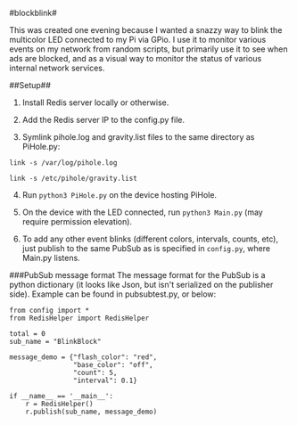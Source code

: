 #blockblink#

This was created one evening because I wanted a snazzy way to blink the multicolor LED connected to my Pi via GPio.  I use it to monitor various events on my network from random scripts, but primarily use it to see when ads are blocked, and as a visual way to monitor the status of various internal network services.

##Setup##

1. Install Redis server locally or otherwise.

2. Add the Redis server IP to the config.py file.

3. Symlink pihole.log and gravity.list files to the same directory as PiHole.py: 

```link -s /var/log/pihole.log```

```link -s /etc/pihole/gravity.list```

4. Run ```python3 PiHole.py``` on the device hosting PiHole.

5. On the device with the LED connected, run ```python3 Main.py``` (may require permission elevation).

6. To add any other event blinks (different colors, intervals, counts, etc), just publish to the same PubSub as is specified in ```config.py```, where Main.py listens.

###PubSub message format
The message format for the PubSub is a python dictionary (it looks like Json, but isn't serialized on the publisher side).  Example can be found in pubsubtest.py, or below:

```
from config import *
from RedisHelper import RedisHelper

total = 0
sub_name = "BlinkBlock"

message_demo = {"flash_color": "red",
                "base_color": "off",
                "count": 5,
                "interval": 0.1}

if __name__ == '__main__':
    r = RedisHelper()
    r.publish(sub_name, message_demo)

```